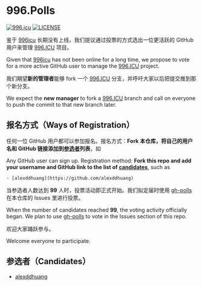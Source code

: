 # 996.Polls

[![996.icu](https://img.shields.io/badge/link-996.icu-red.svg)](https://996.icu)
[![LICENSE](https://img.shields.io/badge/license-Anti%20996-blue.svg)](https://github.com/996icu/996.ICU/blob/master/LICENSE)

鉴于 [996icu](https://github.com/996icu) 长期没有上线，我们提议通过投票的方式选出一位更活跃的 GitHub 用户来管理 [996.ICU](https://github.com/996icu/996.ICU) 项目。

Given that [996icu](https://github.com/996icu) has not been online for a long time, we propose to vote for a more active GitHub user to manage the [996.ICU](https://github.com/996icu/996.ICU) project.

我们期望**新的管理者**能够 fork 一个 [996.ICU](https://github.com/996icu/996.ICU) 分支，并呼吁大家以后把提交推到那个新分支。

We expect the **new manager** to fork a [996.ICU](https://github.com/996icu/996.ICU) branch and call on everyone to push the commit to that new branch later.

## 报名方式（Ways of Registration）

任何一位 GitHub 用户都可以参加报名。报名方式：**Fork 本仓库，将自己的用户名和 GitHub 链接添加到[参选者](#参选者candidates)列表**，如

Any GitHub user can sign up. Registration method: **Fork this repo and add your username and GitHub link to the list of [candidates](#参选者candidates)**, such as

```
- [alexddhuang](https://github.com/alexddhuang)
```

当参选者人数达到 **99** 人时，投票活动即正式开始。我们拟定届时使用 [gh-polls](https://github.com/apex/gh-polls) 在本仓库的 Issues 里进行投票。

When the number of candidates reached **99**, the voting activity officially began. We plan to use [gh-polls](https://github.com/apex/gh-polls) to vote in the Issues section of this repo.

欢迎大家踊跃参与。

Welcome everyone to participate.

## 参选者（Candidates）

- [alexddhuang](https://github.com/alexddhuang)

